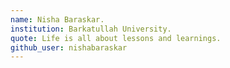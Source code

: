 ```yaml
---
name: Nisha Baraskar.
institution: Barkatullah University.
quote: Life is all about lessons and learnings.
github_user: nishabaraskar
---
```

